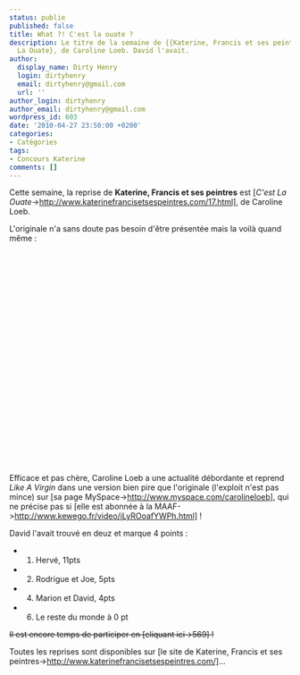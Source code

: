 ```yaml
---
status: publie
published: false
title: What ?! C'est la ouate ?
description: Le titre de la semaine de {{Katerine, Francis et ses peintres}} est {C'est
  La Ouate}, de Caroline Loeb. David l'avait.
author:
  display_name: Dirty Henry
  login: dirtyhenry
  email: dirtyhenry@gmail.com
  url: ''
author_login: dirtyhenry
author_email: dirtyhenry@gmail.com
wordpress_id: 603
date: '2010-04-27 23:50:00 +0200'
categories:
- Catégories
tags:
- Concours Katerine
comments: []
---
```

Cette semaine, la reprise de __Katerine, Francis et ses peintres__ est [*C'est La Ouate*->http://www.katerinefrancisetsespeintres.com/17.html], de Caroline Loeb.

L'originale n'a sans doute pas besoin d'être présentée mais la voilà quand même :

<object width="480" height="384"><param name="movie" value="http://www.dailymotion.com/swf/video/x5u6t"></param><param name="allowFullScreen" value="true"></param><param name="allowScriptAccess" value="always"></param><embed type="application/x-shockwave-flash" src="http://www.dailymotion.com/swf/video/x5u6t" width="480" height="384" allowfullscreen="true" allowscriptaccess="always"></embed></object>

Efficace et pas chère, Caroline Loeb a une actualité débordante et reprend *Like A Virgin* dans une version bien pire que l'originale (l'exploit n'est pas mince) sur [sa page MySpace->http://www.myspace.com/carolineloeb], qui ne précise pas si [elle est abonnée à la MAAF->http://www.kewego.fr/video/iLyROoafYWPh.html] !

David l'avait trouvé en deuz et marque 4 points :

- 1. Hervé, 11pts
- 2. Rodrigue et Joe, 5pts
- 4. Marion et David, 4pts
- 6. Le reste du monde à 0 pt

<strike>Il est encore temps de participer en [cliquant ici->569] !</strike>

Toutes les reprises sont disponibles sur [le site de Katerine, Francis et ses peintres->http://www.katerinefrancisetsespeintres.com/]...
